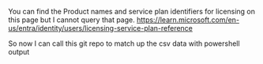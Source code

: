 You can find the Product names and service plan identifiers for licensing on this page but I cannot query that page. 
https://learn.microsoft.com/en-us/entra/identity/users/licensing-service-plan-reference

So now I can call this git repo to match up the csv data with powershell output